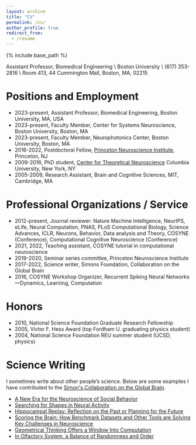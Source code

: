 ```yaml
---
layout: archive
title: "CV"
permalink: /cv/
author_profile: true
redirect_from:
  - /resume
---
```


{% include base_path %}

Assistant Professor, Biomedical Engineering \\
Boston University \\
(617) 353-2816 \\
Room 413, 44 Cummington Mall, Boston, MA, 02215

Positions and Employment 
======
* 2023-present, Assistant Professor, Biomedical Engineering, Boston University, MA, USA
* 2023-present, Faculty Member, Center for Systems Neuroscience, Boston University, Boston, MA
* 2023-present, Faculty Member, Neurophotonics Center, Boston University, Boston, MA
* 2016-2022, Postdoctoral Fellow, [Princeton Neuroscience Institute](https://pni.princeton.edu/), Princeton, NJ
* 2009-2016, PhD student, [Center for Theoretical Neuroscience](https://ctn.zuckermaninstitute.columbia.edu/) Columbia University, New York, NY
* 2005-2009, Research Assistant, Brain and Cognitive Sciences, MIT, Cambridge, MA

Professional Organizations / Service 
======
* 2012-present, Journal reviewer: Nature Machine Intelligence, NeurIPS, eLife, Neural Computation, PNAS, PLoS Computational Biology, Science Advances, ICLR, Neurons, Behavior, Data analysis and Theory, COSYNE (Conference), Computational Cognitive Neuroscience (Conference)
* 2021, 2022, Teaching assistant, COSYNE tutorial in computational neuroscience
* 2019-2020, Seminar series committee, Princeton Neuroscience Institute
* 2017-2022, Science writer, Simons Foundation, Collaboration on the Global Brain 
* 2016, COSYNE Workshop Organizer, Recurrent Spiking Neural Networks—Dynamics, Learning, Computation

Honors
======
* 2010, National Science Foundation Graduate Research Fellowship
* 2005,  Victor F. Hess Award (top Fordham U. graduating physics student)
* 2004, National Science Foundation REU summer student (UCSD, physics)

Science Writing
======
I sometimes write about other people’s science. Below are some examples I have contributed to the [Simon's Collaboration on the Global Brain](https://www.simonsfoundation.org/collaborations/global-brain/). 

- [A New Era for the Neuroscience of Social Behavior](https://www.simonsfoundation.org/2022/12/15/a-new-era-for-the-neuroscience-of-social-behavior/)
- [Searching for Shapes in Neural Activity](https://www.simonsfoundation.org/2022/04/28/searching-for-shapes-in-neural-activity/)
- [Hippocampal Replay: Reflection on the Past or Planning for the Future](https://www.simonsfoundation.org/2021/11/30/hippocampal-replay-reflection-on-the-past-or-planning-for-the-future/)
- [Scoring the Brain: How Benchmark Datasets and Other Tools are Solving Key Challenges in Neuroscience](https://www.simonsfoundation.org/2021/08/25/scoring-the-brain-how-benchmark-datasets-and-other-tools-are-solving-key-challenges-in-neuroscience/)
- [Geometrical Thinking Offers a Window Into Computation](https://www.simonsfoundation.org/2021/04/07/geometrical-thinking-offers-a-window-into-computation/)
- [In Olfactory System, a Balance of Randomness and Order](https://www.simonsfoundation.org/2020/10/20/in-olfactory-system-a-balance-of-randomness-and-order/)